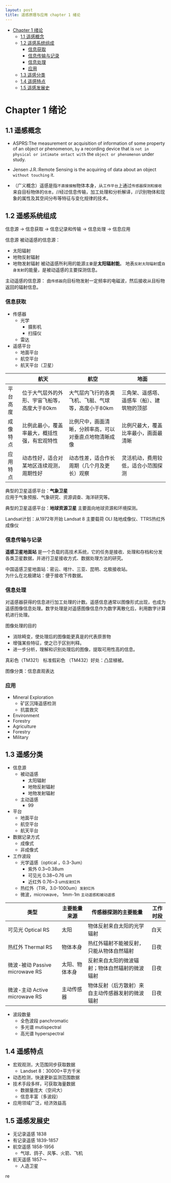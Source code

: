 ```yaml
---
layout: post
title: 遥感原理与应用 chapter 1 绪论
---
```


- [Chapter 1 绪论](#chapter-1-绪论)
  - [1.1 遥感概念](#11-遥感概念)
  - [1.2 遥感系统组成](#12-遥感系统组成)
    - [信息获取](#信息获取)
    - [信息传输与记录](#信息传输与记录)
    - [信息处理](#信息处理)
    - [应用](#应用)
  - [1.3 遥感分类](#13-遥感分类)
  - [1.4 遥感特点](#14-遥感特点)
  - [1.5 遥感发展史](#15-遥感发展史)


# Chapter 1 绪论

## 1.1 遥感概念

- ASPRS:The measurement or acquisition of information of some property of an object or phenomenon, `by` a recording device that is `not in physical or intimate ontact with` the `object or phenomenon` under study. 
- Jensen J.R.:Remote Sensing is the acquiring of data about an object `without touching` it.

- （广义概念）遥感是指`不直接接触`物体本身，从`工作平台`上通过`传感器探测和接收`来自目标物体的`信息`，//经过信息传输，加工处理和分析解译，//识别物体和现象的属性及其空间分布等特征与变化规律的技术。

## 1.2 遥感系统组成

信息源 -> 信息获取 -> 信息记录和传输 -> 信息处理 -> 信息应用

信息源
被动遥感的信息源：
- 太阳辐射
- 地物反射辐射
- 地物发射辐射
被动遥感所利用的能源`主要`是**太阳辐射能**。
地表`反射太阳辐射`或`自身发射`的能量，是被动遥感的主要探测信息。

主动遥感的信息源：
由`传感器`向目标物发射一定频率的电磁波，然后接收从目标物返回的辐射信息。

### 信息获取
- 传感器
  - 光学
    - 摄影机
    - 扫描仪
  - 雷达
- 遥感平台
  - 地面平台
  - 航空平台
  - 航天平台（卫星）

|          | 航天                                         | 航空                                                   | 地面                                       |
| -------- | -------------------------------------------- | ------------------------------------------------------ | ------------------------------------------ |
| 平台高度 | 位于大气层外的外形、宇宙飞船等，高度大于80km | 大气层内飞行的各类飞机、飞艇、气球等，高度小于80km     | 三角架、遥感塔、遥感车（船）、建筑物的顶部 |
| 成像特点 | 比例此最小，覆盖率最大，概括性强，有宏观特性 | 比例尺中，画面清晰，分辨率高，可以对垂直点地物清晰成像 | 比例尺最大，覆盖比率最小，画面最清晰       |
| 应用特点 | 动态性好，适合对某地区连续观测，周期性好     | 动态性差，适合作长周期（几个月及更长）观察             | 灵活机动，费用较低，适合小范围探测         |

典型的卫星遥感平台：**气象卫星**  
应用于气象预报、气象研究、资源调查、海洋研究等。

典型的卫星遥感平台：**地球资源卫星**
主要面向地球资源和环境探测。

Landsat计划：从1972年开始
Landsat 8 主要载荷 OLI 陆地成像仪、TTRS热红外成像仪

### 信息传输与记录
**遥感卫星地面站** 是一个负载的高技术系统，它的任务是接收、处理和存档和分发各类卫星数据，并进行卫星接收方式、数据处理方法的研究。  

中国遥感卫星地面站：密云、喀什、三亚、昆明、北极接收站。  
为什么在北极建站：便于接收下传数据。


### 信息处理
对遥感器获得的信息进行加工处理的计数。遥感信息通常以图像形式出现，也成为遥感图像信息处理。数字处理是对遥感图像信息作为数字离散化后，利用数字计算机进行处理。  

图像处理的目的
- 消除畸变，使处理后的图像能更真是的代表原景物
- 增强某些特征，使之已于区别判释。
- 进一步分析，理解和识别处理后的图像，提取可用性高的信息。


真彩色（TM321）
标准假彩色 （TM432）好处：凸显植被。

图像分类：信息直观表达

### 应用

- Mineral Exploration
  - 矿区沉降遥感检测
  - 抗震救灾
- Environment
- Forestry
- Agriculture
- Forestry
- Military

## 1.3 遥感分类

- 信息源
  - 被动遥感
    - 太阳辐射
    - 地物反射辐射
    - 地物发射辐射
  - 主动遥感
    - 99
- 平台
  - 地面平台
  - 航空平台
  - 航天平台
- 数据记录方式
  - 成像式
  - 非成像式 
- 工作波段
  - 光学遥感（optical ，0.3-3um）
    - 紫外 0.3~0.38um
    - 可见光 0.38~0.76 um
    - 近红外 0.76~3 um`反射红外`
  - 热红外（TIR，3.0-1000um）`发射红外`
  - 微波，microwave， 1mm-1m `主动遥感和被动遥感`

| 类型                           | 主要能量来源   | 传感器探测的主要能量                             | 工作时段 |
| ------------------------------ | -------------- | ------------------------------------------------ | -------- |
| 可见光 Optical RS              | 太阳           | 物体反射来自太阳的光学辐射                       | 白天     |
| 热红外 Thermal RS              | 物体本身       | 热红外辐射不能被反射，只能从物体自然辐射         | 日夜     |
| 微波-被动 Passive microwave RS | 太阳、物体本身 | 反射来自太阳的微波辐射；物体自然辐射的微波辐射   | 日夜     |
| 微波-主动 Active microwave RS  | 主动传感器     | 物体反射（后方散射）来自主动传感器发射的微波辐射 | 日夜     |

- 波段数量
  - 全色波段 panchromatic
  - 多光谱 mutispectral
  - 高光谱 hyperspectral

## 1.4 遥感特点
- 宏观观测，大范围同步获取数据
  - Landset 8：30000+平方千米
- 动态检测，快速更新监测范围数据
- 技术手段多样，可获取海量数据
  - 数据量庞大（空间大）
  - 信息丰富（多波段）
- 应用领域广泛，经济效益高


## 1.5 遥感发展史
- 无记录遥感 1838
- 有记录遥感 1839-1857
- 航空遥感 1858-1956
  - 气球、鸽子、风筝、火箭、飞机
- 航天遥感 1857-~
  - 人造卫星



re
